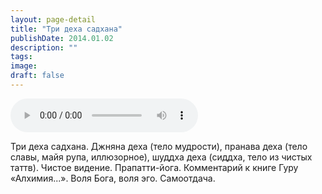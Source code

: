 ```yaml
---
layout: page-detail
title: "Три деха садхана"
publishDate: 2014.01.02
description: ""
tags:
image:
draft: false
---
```


<audio title="2014.01.02 - Три деха садхана.mp3" src="https://filer-api.advayta.org/v1.0/public/files/73360" controls=""></audio>

 Три деха садхана. Джняна деха (тело мудрости), пранава деха (тело славы, майя рупа, иллюзорное), шуддха деха (сиддха, тело из чистых таттв). Чистое видение. Прапатти-йога. Комментарий к книге Гуру «Алхимия...». Воля Бога, воля эго. Самоотдача. 

  
